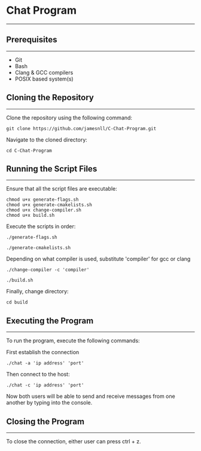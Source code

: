 # Chat Program

---

## Prerequisites

---

- Git
- Bash
- Clang & GCC compilers
- POSIX based system(s)

## Cloning the Repository

---

Clone the repository using the following command:
````
git clone https://github.com/jamesnll/C-Chat-Program.git
````
Navigate to the cloned directory:
````
cd C-Chat-Program
````

## Running the Script Files

---

Ensure that all the script files are executable:
````
chmod u+x generate-flags.sh
chmod u+x generate-cmakelists.sh
chmod u+x change-compiler.sh
chmod u+x build.sh
````

Execute the scripts in order:
````
./generate-flags.sh
````
````
./generate-cmakelists.sh
````
Depending on what compiler is used, substitute 'compiler' for gcc or clang 
````
./change-compiler -c 'compiler'
````
````
./build.sh
````
Finally, change directory:
````
cd build
````

## Executing the Program

---
To run the program, execute the following commands:

First establish the connection
````
./chat -a 'ip address' 'port'
````
Then connect to the host:
````
./chat -c 'ip address' 'port'
````

Now both users will be able to send and receive messages from one another by typing into the console.

## Closing the Program

---

To close the connection, either user can press ctrl + z.
